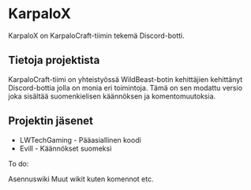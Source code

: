 # KarpaloX
KarpaloX on KarpaloCraft-tiimin tekemä Discord-botti.

## Tietoja projektista
KarpaloCraft-tiimi on yhteistyössä WildBeast-botin kehittäjien kehittänyt Discord-bottia jolla on monia eri toimintoja. Tämä on sen modattu versio joka sisältää suomenkielisen käännöksen ja komentomuutoksia.

## Projektin jäsenet

- LWTechGaming - Pääasiallinen koodi
- Evill - Käännökset suomeksi

To do:

Asennuswiki
Muut wikit kuten komennot etc.
